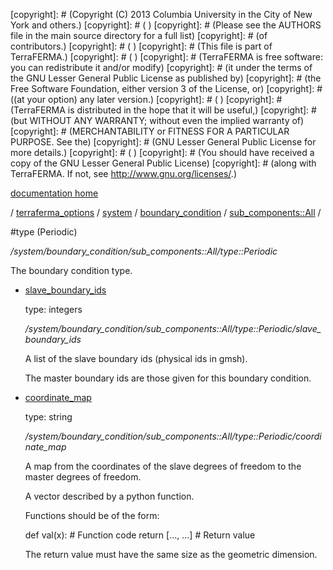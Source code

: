 [copyright]: # (Copyright (C) 2013 Columbia University in the City of New York and others.)
[copyright]: # ( )
[copyright]: # (Please see the AUTHORS file in the main source directory for a full list)
[copyright]: # (of contributors.)
[copyright]: # ( )
[copyright]: # (This file is part of TerraFERMA.)
[copyright]: # ( )
[copyright]: # (TerraFERMA is free software: you can redistribute it and/or modify)
[copyright]: # (it under the terms of the GNU Lesser General Public License as published by)
[copyright]: # (the Free Software Foundation, either version 3 of the License, or)
[copyright]: # ((at your option) any later version.)
[copyright]: # ( )
[copyright]: # (TerraFERMA is distributed in the hope that it will be useful,)
[copyright]: # (but WITHOUT ANY WARRANTY; without even the implied warranty of)
[copyright]: # (MERCHANTABILITY or FITNESS FOR A PARTICULAR PURPOSE. See the)
[copyright]: # (GNU Lesser General Public License for more details.)
[copyright]: # ( )
[copyright]: # (You should have received a copy of the GNU Lesser General Public License)
[copyright]: # (along with TerraFERMA. If not, see <http://www.gnu.org/licenses/>.)

[documentation home](Documentation)

/ [terraferma_options](../../../../terraferma_options) / [system](../../../system) / [boundary_condition](../../boundary_condition) / [sub_components::All](../sub_components__All) /

#type (Periodic)

*/system/boundary_condition/sub_components::All/type::Periodic*

The boundary condition type.

* [slave_boundary_ids](type__Periodic/slave_boundary_ids "child")

    type: integers

    */system/boundary_condition/sub_components::All/type::Periodic/slave_boundary_ids*

    A list of the slave boundary ids (physical ids in gmsh).
    
    The master boundary ids are those given for this boundary condition.

* [coordinate_map](type__Periodic/coordinate_map "child")

    type: string

    */system/boundary_condition/sub_components::All/type::Periodic/coordinate_map*

    A map from the coordinates of the slave degrees of freedom
    to the master degrees of freedom.
    
    A vector described by a python function.
    
    Functions should be of the form:
    
     def val(x):
        # Function code
        return [..., ...] # Return value
    
    The return value must have the same size as the geometric dimension.

[autogenerated]: # (This file was automatically generated from the schema file:/home/cwilson/repos/github/TerraFERMA/TerraFERMA/buckettools/schemas/system.rng.)

